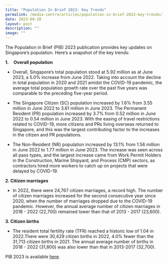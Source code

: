 ```yaml
---
title: "Population In Brief 2023: Key Trends"
permalink: /media-centre/articles/population-in-brief-2023-key-trends/
date: 2023-09-28
layout: post
description: ""
image: ""
---
```

The Population in Brief (PIB) 2023 publication provides key updates on Singapore’s population. Here’s a snapshot of the key trends:

**1.**    **Overall population**

*  Overall, Singapore’s total population stood at 5.92 million as at June 2023, a 5.0% increase from June 2022. Taking into account the decline in total population in 2020 and 2021 amidst the COVID-19 pandemic, the average total population growth rate over the past five years was comparable to the preceding five-year period.

* The Singapore Citizen (SC) population increased by 1.6% from 3.55 million in June 2022 to 3.61 million in June 2023. The Permanent Resident (PR) population increased by 3.7% from 0.52 million in June 2022 to 0.54 million in June 2023. With the easing of travel restrictions related to COVID-19, more citizens and PRs living overseas returned to Singapore, and this was the largest contributing factor to the increases in the citizen and PR populations. 

* The Non-Resident (NR) population increased by 13.1% from 1.56 million in June 2022 to 1.77 million in June 2023. The increase was seen across all pass types, and the largest increase came from Work Permit Holders in the Construction, Marine Shipyard, and Process (CMP) sectors, as contractors hired more workers to catch up on projects that were delayed by COVID-19.

**2\. Citizen marriages**

*  In 2022, there were 24,767 citizen marriages, a record high. The number of citizen marriages increased for the second consecutive year since 2020, when the number of marriages dropped due to the COVID-19 pandemic. However, the annual average number of citizen marriages in 2018 - 2022 (22,700) remained lower than that of 2013 - 2017 (23,600).

**3\. Citizen births**

* The resident total fertility rate (TFR) reached a historic low of 1.04 in 2022.There were 30,429 citizen births in 2022, 4.0% fewer than the 31,713 citizen births in 2021. The annual average number of births in 2018 - 2022 (31,800) was also lower than that in 2013-2017 (32,700).

PIB 2023 is available [here](https://www.population.gov.sg/files/media-centre/publications/Population-in-Brief-2023.pdf).